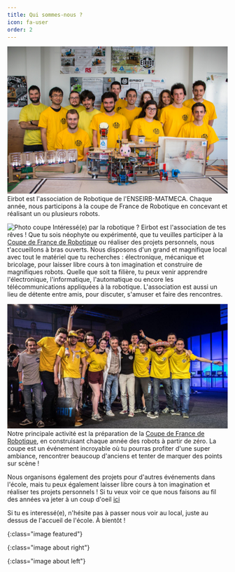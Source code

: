 ```yaml
---
title: Qui sommes-nous ?
icon: fa-user
order: 2
---
```


![Team]
Eirbot est l'association de Robotique de l'ENSEIRB-MATMECA. Chaque année, nous
participons à la coupe de France de Robotique en concevant et réalisant un ou
plusieurs robots.

![Photo coupe]
Intéressé(e) par la robotique ? Eirbot est l'association de tes rêves ! Que tu
sois néophyte ou expérimenté, que tu veuilles participer à la [Coupe de France
de Robotique] ou réaliser des projets personnels, nous t'accueillons à bras
ouverts. Nous disposons d'un grand et magnifique local avec tout le matériel que
tu recherches : électronique, mécanique et bricolage, pour laisser libre cours à
ton imagination et construire de magnifiques robots.  Quelle que soit ta
filière, tu peux venir apprendre l'électronique, l'informatique, l'automatique
ou encore les télécommunications appliquées à la robotique. L'association est
aussi un lieu de détente entre amis, pour discuter, s'amuser et faire des rencontres.

![Photo team]
Notre principale activité est la préparation de la [Coupe de France de
Robotique], en construisant chaque année des robots à partir de zéro.  La coupe
est un événement incroyable où tu pourras profiter d'une super ambiance,
rencontrer beaucoup d'anciens et tenter de marquer des points sur scène ! 

Nous organisons également des projets pour d'autres événements dans l'école,
mais tu peux également laisser libre cours à ton imagination et réaliser tes
projets personnels ! Si tu veux voir ce que nous faisons au fil des années va
jeter à un coup d'oeil [ici](resources)

Si tu es interessé(e), n'hésite pas à passer nous voir au local, juste au dessus
de l'accueil de l'école. À bientôt !


[Coupe de France de Robotique]: https://www.coupederobotique.fr/

[Team]: assets/images/eirbot_team.jpg
{:class="image featured"}

[Photo coupe]: assets/images/championship_2018.jpg
{:class="image about right"}

[Photo team]: assets/images/team.png
{:class="image about left"}


